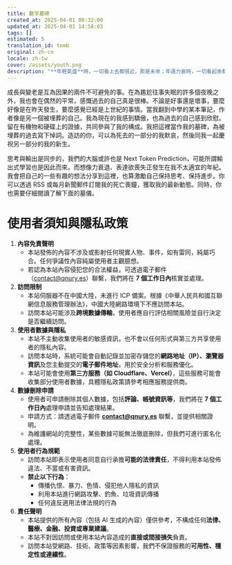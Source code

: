 ```yaml
---
title: 數字墓碑
created_at: 2025-04-01 00:32:00
updated_at: 2025-04-01 14:58:03
tags: []
estimated: 5
translation_id: tomb
original: zh-cn
locale: zh-tw
cover: /assets/youth.png
description: "**年輕氣盛**時，一切看上去都很近，那是未來；年邁力衰時，一切看起來都很遠，那是過去。"
---
```


成長與變老是互為因果的兩件不可避免的事。在為尷尬往事失眠的許多個夜晚之外，我也會在偶然的平常，感慨過去的自己真是很棒。不論是好事還是壞事，要麼好像是在昨天發生，要麼感覺已經是上世紀的事情。當我翻到中學的某本筆記，作者像是另一個被埋葬的自己。我為現在的我感到驕傲，也為過去的自己感到欣慰。留在有機物和硬碟上的證據，共同參與了我的構成。我把這裡當作我的墓碑，為被埋葬的過去寫下悼詞。造訪的你，可以為死去的一部分的我默哀，然後同我一起慶祝另一部分的我的新生。

思考與輸出是同步的，我們的大腦或許也是 Next Token Prediction，可能所謂輸出式學習也是因此而來。而想像力衰退、表達欲喪失正發生在我不太適宜的年紀。我會把自己的一些有趣的想法分享到這裡，也算激勵自己保持思考、保持進步。你可以透過 RSS 或每月新聞郵件訂閱我的死亡喪鐘，獲取我的最新動態。同時，你也需要仔細閱讀了解下面的墓儀。

# 使用者須知與隱私政策

<a id="terms"></a>

1. **內容免責聲明**
    - 本站發佈的內容不涉及或影射任何現實人物、事件，如有雷同，純屬巧合。任何爭議性內容純屬使用者主觀臆想。
    - 若認為本站內容侵犯您的合法權益，可透過電子郵件（[contact@qnury.es](mailto:contact@qnury.es)）聯繫，我們將在 **7 個工作日內**核實並處理。
2. **訪問限制**
    - 本站伺服器不在中國大陸，未進行 ICP 備案。根據《中華人民共和國互聯網信息服務管理辦法》，中國大陸網路環境下不應訪問本站。
    - 訪問本站可能涉及**跨境數據傳輸**，使用者應自行評估相關風險並自行決定是否繼續訪問。
3. **使用者數據與隱私**
    - 本站不主動收集使用者的敏感資訊，也不會以任何形式與第三方共享使用者的隱私內容。
    - 訪問本站時，系統可能會自動記錄並加密存儲您的**網路地址（IP）、瀏覽器資訊**及您主動提交的**電子郵件地址**，用於安全分析和服務優化。
    - 本站可能會使用**第三方服務（如 Cloudflare、Vercel）**，這些服務可能會收集部分使用者數據，具體隱私政策請參考相應服務提供商。
4. **數據刪除申請**
    - 使用者可申請刪除其個人數據，包括**評論、帳號資訊等**，我們將在 **7 個工作日內**處理申請並告知處理結果。
    - 申請方式：請透過電子郵件 **[contact@qnury.es](mailto:contact@qnury.es)** 聯繫，並提供相關證明。
    - 為維護網站的完整性，某些數據可能無法徹底刪除，但我們可進行匿名化處理。
5. **使用者行為規範**
    - 訪問本站即表示使用者同意自行承擔**可能的法律責任**，不得利用本站發佈違法、不當或有害資訊。
    - **禁止以下行為**：
        - 傳播仇恨、暴力、色情、侵犯他人隱私的資訊
        - 利用本站進行網路攻擊、釣魚、垃圾資訊傳播
        - 任何違反適用法律法規的行為
6. **責任聲明**
    - 本站提供的所有內容（包括 AI 生成的內容）僅供參考，不構成任何**法律、醫療、金融、投資或專業建議**。
    - 本站不對因訪問或使用本站內容造成的**直接或間接損失**負責。
    - 訪問本站受網路、技術、政策等因素影響，我們不保證服務的**可用性、穩定性或連續性**。
